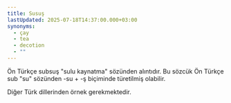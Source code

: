 ```yaml
---
title: Susuş
lastUpdated: 2025-07-18T14:37:00.000+03:00
synonyms:
  - çay
  - tea
  - decotion
  - ""
---
```

Ön Türkçe subsuş "sulu kaynatma" sözünden alıntıdır. Bu sözcük Ön Türkçe sub "su" sözünden -su + -ş biçiminde türetilmiş olabilir.

Diğer Türk dillerinden örnek gerekmektedir.
